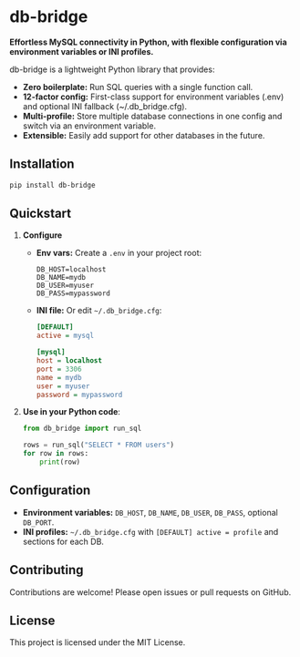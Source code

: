 # db-bridge

**Effortless MySQL connectivity in Python, with flexible configuration via environment variables or INI profiles.**

db-bridge is a lightweight Python library that provides:
- **Zero boilerplate:** Run SQL queries with a single function call.
- **12-factor config:** First-class support for environment variables (.env) and optional INI fallback (~/.db_bridge.cfg).
- **Multi-profile:** Store multiple database connections in one config and switch via an environment variable.
- **Extensible:** Easily add support for other databases in the future.

## Installation

```bash
pip install db-bridge
```

## Quickstart

1. **Configure**  
   - **Env vars:** Create a `.env` in your project root:

     ```env
     DB_HOST=localhost
     DB_NAME=mydb
     DB_USER=myuser
     DB_PASS=mypassword
     ```

   - **INI file:** Or edit `~/.db_bridge.cfg`:

     ```ini
     [DEFAULT]
     active = mysql

     [mysql]
     host = localhost
     port = 3306
     name = mydb
     user = myuser
     password = mypassword
     ```

2. **Use in your Python code**:

    ```python
    from db_bridge import run_sql

    rows = run_sql("SELECT * FROM users")
    for row in rows:
        print(row)
    ```

## Configuration

- **Environment variables:** `DB_HOST`, `DB_NAME`, `DB_USER`, `DB_PASS`, optional `DB_PORT`.
- **INI profiles:** `~/.db_bridge.cfg` with `[DEFAULT] active = profile` and sections for each DB.

## Contributing

Contributions are welcome! Please open issues or pull requests on GitHub.

## License

This project is licensed under the MIT License.
